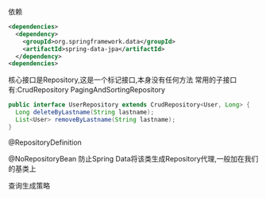 依赖
```xml
<dependencies>
  <dependency>
    <groupId>org.springframework.data</groupId>
    <artifactId>spring-data-jpa</artifactId>
  </dependency>
<dependencies>
```

核心接口是Repository,这是一个标记接口,本身没有任何方法
常用的子接口有:CrudRepository PagingAndSortingRepository 
```java
public interface UserRepository extends CrudRepository<User, Long> {
  Long deleteByLastname(String lastname);
  List<User> removeByLastname(String lastname);
}
```

@RepositoryDefinition

@NoRepositoryBean
防止Spring Data将该类生成Repository代理,一般加在我们的基类上

查询生成策略
